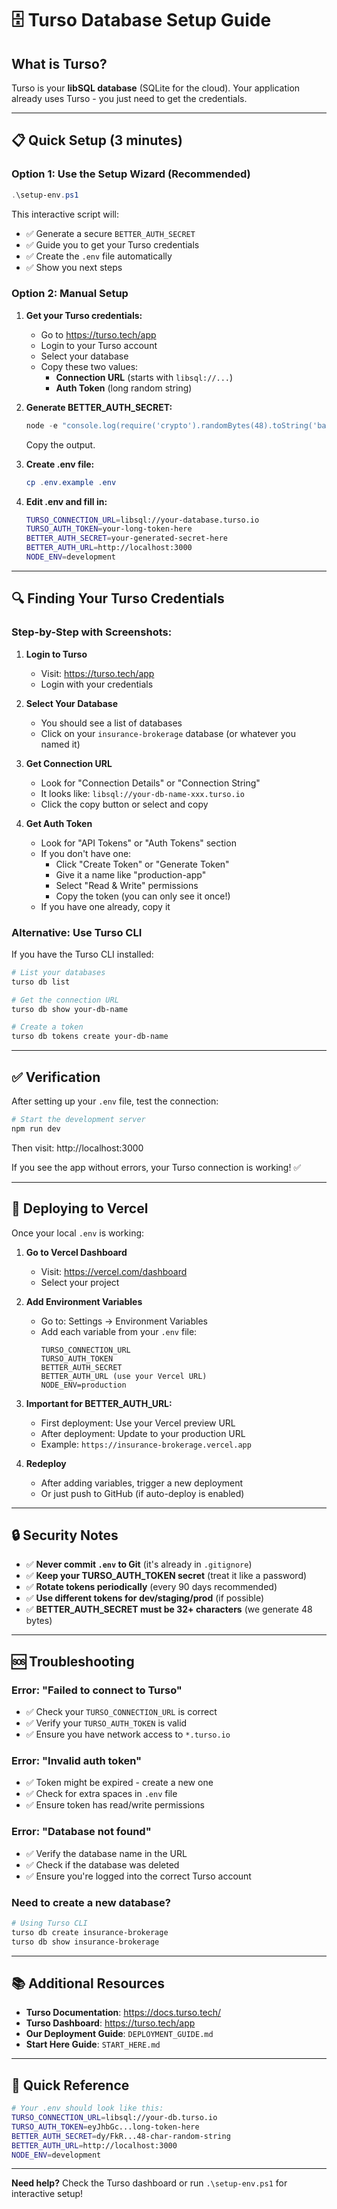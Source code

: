 # 🗄️ Turso Database Setup Guide

## What is Turso?

Turso is your **libSQL database** (SQLite for the cloud). Your application already uses Turso - you just need to get the credentials.

---

## 📋 Quick Setup (3 minutes)

### Option 1: Use the Setup Wizard (Recommended)
```powershell
.\setup-env.ps1
```

This interactive script will:
- ✅ Generate a secure `BETTER_AUTH_SECRET`
- ✅ Guide you to get your Turso credentials
- ✅ Create the `.env` file automatically
- ✅ Show you next steps

### Option 2: Manual Setup

1. **Get your Turso credentials:**
   - Go to https://turso.tech/app
   - Login to your Turso account
   - Select your database
   - Copy these two values:
     - **Connection URL** (starts with `libsql://...`)
     - **Auth Token** (long random string)

2. **Generate BETTER_AUTH_SECRET:**
   ```powershell
   node -e "console.log(require('crypto').randomBytes(48).toString('base64'))"
   ```
   Copy the output.

3. **Create .env file:**
   ```powershell
   cp .env.example .env
   ```

4. **Edit .env and fill in:**
   ```bash
   TURSO_CONNECTION_URL=libsql://your-database.turso.io
   TURSO_AUTH_TOKEN=your-long-token-here
   BETTER_AUTH_SECRET=your-generated-secret-here
   BETTER_AUTH_URL=http://localhost:3000
   NODE_ENV=development
   ```

---

## 🔍 Finding Your Turso Credentials

### Step-by-Step with Screenshots:

1. **Login to Turso**
   - Visit: https://turso.tech/app
   - Login with your credentials

2. **Select Your Database**
   - You should see a list of databases
   - Click on your `insurance-brokerage` database (or whatever you named it)

3. **Get Connection URL**
   - Look for "Connection Details" or "Connection String"
   - It looks like: `libsql://your-db-name-xxx.turso.io`
   - Click the copy button or select and copy

4. **Get Auth Token**
   - Look for "API Tokens" or "Auth Tokens" section
   - If you don't have one:
     - Click "Create Token" or "Generate Token"
     - Give it a name like "production-app"
     - Select "Read & Write" permissions
     - Copy the token (you can only see it once!)
   - If you have one already, copy it

### Alternative: Use Turso CLI

If you have the Turso CLI installed:

```powershell
# List your databases
turso db list

# Get the connection URL
turso db show your-db-name

# Create a token
turso db tokens create your-db-name
```

---

## ✅ Verification

After setting up your `.env` file, test the connection:

```powershell
# Start the development server
npm run dev
```

Then visit: http://localhost:3000

If you see the app without errors, your Turso connection is working! ✅

---

## 🚀 Deploying to Vercel

Once your local `.env` is working:

1. **Go to Vercel Dashboard**
   - Visit: https://vercel.com/dashboard
   - Select your project

2. **Add Environment Variables**
   - Go to: Settings → Environment Variables
   - Add each variable from your `.env` file:
     ```
     TURSO_CONNECTION_URL
     TURSO_AUTH_TOKEN
     BETTER_AUTH_SECRET
     BETTER_AUTH_URL (use your Vercel URL)
     NODE_ENV=production
     ```

3. **Important for BETTER_AUTH_URL:**
   - First deployment: Use your Vercel preview URL
   - After deployment: Update to your production URL
   - Example: `https://insurance-brokerage.vercel.app`

4. **Redeploy**
   - After adding variables, trigger a new deployment
   - Or just push to GitHub (if auto-deploy is enabled)

---

## 🔒 Security Notes

- ✅ **Never commit `.env` to Git** (it's already in `.gitignore`)
- ✅ **Keep your TURSO_AUTH_TOKEN secret** (treat it like a password)
- ✅ **Rotate tokens periodically** (every 90 days recommended)
- ✅ **Use different tokens for dev/staging/prod** (if possible)
- ✅ **BETTER_AUTH_SECRET must be 32+ characters** (we generate 48 bytes)

---

## 🆘 Troubleshooting

### Error: "Failed to connect to Turso"
- ✅ Check your `TURSO_CONNECTION_URL` is correct
- ✅ Verify your `TURSO_AUTH_TOKEN` is valid
- ✅ Ensure you have network access to `*.turso.io`

### Error: "Invalid auth token"
- ✅ Token might be expired - create a new one
- ✅ Check for extra spaces in `.env` file
- ✅ Ensure token has read/write permissions

### Error: "Database not found"
- ✅ Verify the database name in the URL
- ✅ Check if the database was deleted
- ✅ Ensure you're logged into the correct Turso account

### Need to create a new database?
```powershell
# Using Turso CLI
turso db create insurance-brokerage
turso db show insurance-brokerage
```

---

## 📚 Additional Resources

- **Turso Documentation**: https://docs.turso.tech/
- **Turso Dashboard**: https://turso.tech/app
- **Our Deployment Guide**: `DEPLOYMENT_GUIDE.md`
- **Start Here Guide**: `START_HERE.md`

---

## 🎯 Quick Reference

```bash
# Your .env should look like this:
TURSO_CONNECTION_URL=libsql://your-db.turso.io
TURSO_AUTH_TOKEN=eyJhbGc...long-token-here
BETTER_AUTH_SECRET=dy/FkR...48-char-random-string
BETTER_AUTH_URL=http://localhost:3000
NODE_ENV=development
```

---

**Need help?** Check the Turso dashboard or run `.\setup-env.ps1` for interactive setup!
